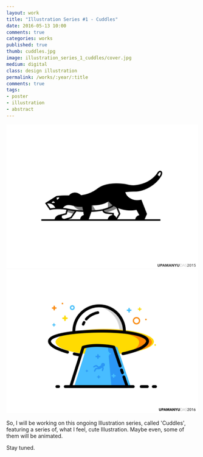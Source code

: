 ```yaml
---
layout: work
title: "Illustration Series #1 - Cuddles"
date: 2016-05-13 10:00
comments: true
categories: works
published: true
thumb: cuddles.jpg
image: illustration_series_1_cuddles/cover.jpg
medium: digital
class: design illustration
permalink: /works/:year/:title
comments: true
tags:
- poster
- illustration
- abstract
---
```


<p>
  <div class="fotorama" data-keyboard="true" data-arrows="true" data-click="true" data-swipe="true" data-autoplay="true" data-loop="true">
      <img src="/images/works/illustration_series_1_cuddles/the.black.panther.jpg" alt="The Black Panther" data-caption="The Black Panther">
      <img src="/images/works/illustration_series_1_cuddles/ufo.jpg" alt="UFO" data-caption="UFO">
  </div>
</p>

So, I will be working on this ongoing Illustration series, called 'Cuddles', featuring a series of, what I feel, cute Illustration. Maybe even, some of them will be animated.

Stay tuned.